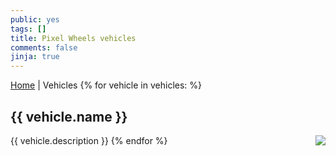 ```yaml
---
public: yes
tags: []
title: Pixel Wheels vehicles
comments: false
jinja: true
---
```


[Home](../) | Vehicles
{% for vehicle in vehicles: %}

## {{ vehicle.name }}

<div style="float: right; margin-left: 6px"><img src="{{ vehicle.icon }}"></div>

{{ vehicle.description }}
{% endfor %}

